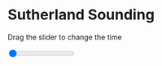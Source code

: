 <h1>Sutherland Sounding</h1>
<p>Drag the slider to change the time</p>

<div class="slidecontainer">
<input oninput='setImage(this)' class="slider" type="range" min="0" max="9" value="0" step="1" />
<img id='img'/>
</div>

<script>
var img = document.getElementById('img');
var img_array = ['/assets/images/skwt/skd_sul_wrfout_d01_2020-05-30_12:00:00.png',
'/assets/images/skwt/skd_sul_wrfout_d01_2020-05-30_18:00:00.png',
'/assets/images/skwt/skd_sul_wrfout_d01_2020-05-31_00:00:00.png',
'/assets/images/skwt/skd_sul_wrfout_d01_2020-05-31_06:00:00.png',
'/assets/images/skwt/skd_sul_wrfout_d01_2020-05-31_12:00:00.png',
'/assets/images/skwt/skd_sul_wrfout_d01_2020-05-31_18:00:00.png',
'/assets/images/skwt/skd_sul_wrfout_d01_2020-06-01_00:00:00.png',
'/assets/images/skwt/skd_sul_wrfout_d01_2020-06-01_06:00:00.png',
'/assets/images/skwt/skd_sul_wrfout_d01_2020-06-01_12:00:00.png',];
function setImage(obj)
{
        var value = obj.value;
        img.src = img_array[value];

}
</script>
